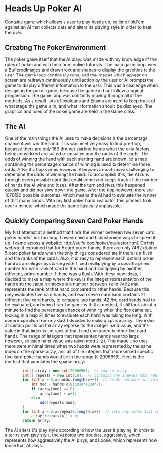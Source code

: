 # Heads Up Poker AI
Contains game which allows a user to play heads up, no limit hold'em against an AI that collects data
and alters its playing style in order to beat the user.
## Creating The Poker Environment
The poker game itself that the AI plays was made with my knowledge of the rules of poker and with help
from online tutorials. The main game loop uses a BufferedImages and drawn text and shapes to display
the graphics to the user. The game loop continually runs, and the images which appear on screen are 
redrawn continuously until action by the user or AI prompts the game to display different information
to the user. This was a challenge when designing the poker game, because the game did not follow a logical
progression. The game loop was contantly moving through all of the methods. As a result, lots of booleans
and Enums are used to keep track of what stage the game is in, and what information should be displayed. 
The graphics and rules of the poker game are held in the Game class. 
## The AI
One of the main things the AI uses to make decisions is the percentage chance it will win the hand. This 
was reletively easy to find pre-flop, because there are only 169 distinct starting hands when the only factors
being considered are suited or unsuited and the ranks of the cards. The odds of winning the hand with each
starting hand are known, so a map containing the percentage chance of winning is used to determine those 
odds. After the flop comes however, it becomes much more challenging to determine the odds of winning the hand.
To accomplish this, the AI runs through every possible card that could come and keeps track of the number of
hands the AI wins and loses. After the turn and river, this happened quickly and did not slow down the game.
After the flop however, there are 1070190 possible outcomes, which means the AI had to evaluate the winner of 
that many hands. With my first poker hand evaluator, this process took over a minute, which made the game basically
unplayable. 
## Quickly Comparing Seven Card Poker Hands
My first attempt at a method that finds the winner between two seven card poker hands took too long. I researched
and brainstormed ways to speed it up. I came across a website: http://suffe.cool/poker/evaluator.html. On this
website it explained that for 5 card poker hands, there are only 7462 distinct 5 card poker hands when the only 
things considered are if there is a flush and the ranks of the cards. Also, it is easy to represent each distinct
poker hand as an integer by starting with 1, and multiplying by a specific prime number for each rank of card in
the hand and multiplying by another, different, prime number if there was a flush. With these new ideas, I decided
to make a map where the key is the integer representation of the hand and the value it unlocks is a number
between 1 and 7462 that represents the rank of that hand compared to other hands. Because this only evaluates 
five card hands, and each seven card hand contains 21 different five card hands, to compare two hands, 42 five card
hands had to be evaluated, and when I ran the game with this method, it still took about a minute to find the 
percentage chance of winning when the flop came out. looking in a map 21 times to evaluate each hand was taking
too long. With some inspiration from my dad, I decided to make a sparse array. The index at certain points on the
array represents the integer hand value, and the value in that index is the rank of that hand compared to other
five card hands. The range of integers that represented hands was too large however, so each hand value was taken
mod 2^21. This made it so that there were minimal times when two hands were represented by the same index on the
sparse array, and all of the integers that represented specific five card poker hands would be in the range 
(0,2096696). Here is the method that populates the sparse array: 
```java
        int[] array = new int[2096696];  // sparse array
        int[] repeats = new int[10];  // contains any indexes that represent more than one hands
        for (int x = 0;x<hands.length;x++){  // hands contains int values of hands ordered by strength of hand
            int mod = hands[x]%(1024*1024*2);
            if (array[mod] == 0)
                array[mod] = x+1;
            else
                add(repeats,mod);
        }
        for (int x = 0;x<repeats.length;x++)  // sets any index that represents more than one hand to zero
            array[repeats[x]] = 0;
        return array;
```

The AI alters it's play style according to how the user is playing. In order to alter its own play style, 
the AI holds two doubles, aggressive, which represents how aggressively the AI plays, and Loose, which
represents how loose that AI plays. 
